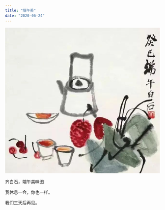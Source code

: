 ```yaml
---
title: "端午美"
date: "2020-06-24"
---
```


  

![连岳文章](images/连岳文章picture-32.jpg)

齐白石，端午美味图  

  

我休息一会，你也一样。

我们三天后再见。
